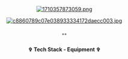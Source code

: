 <div align="center"> 

[![1710357873059.png](https://i.postimg.cc/YCzGsR0B/1710357873059.png)](https://postimg.cc/HrjkJQb6)



[![c8860789c07e038933334172daecc003.jpg](https://i.postimg.cc/SNxqLG9v/c8860789c07e038933334172daecc003.jpg)](https://postimg.cc/nMg6pB04)

<h3 align="center">  </h3>
<p align="center"> "" </p>
<p align="center">  </p>








<h4 align="center"> ✞ Tech Stack - Equipment ✞ </h4>
<p align="center">
  <a href="https://skillicons.dev%22%3E/
    <img src="https://skillicons.dev/icons?i=discord,unity,godot&perline=14" />

  </a>
</p>
</div>
